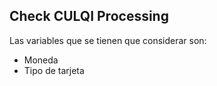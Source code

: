 
## Check CULQI Processing

Las variables que se tienen que considerar son:

- Moneda
- Tipo de tarjeta
